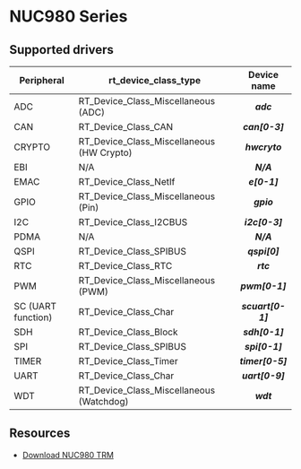 # NUC980 Series

## Supported drivers

| Peripheral | rt_device_class_type | Device name |
| ------ | ----  | :------:  |
| ADC | RT_Device_Class_Miscellaneous (ADC) | ***adc*** |
| CAN | RT_Device_Class_CAN | ***can[0-3]*** |
| CRYPTO | RT_Device_Class_Miscellaneous (HW Crypto) | ***hwcryto*** |
| EBI | N/A | ***N/A*** |
| EMAC | RT_Device_Class_NetIf | ***e[0-1]*** |
| GPIO | RT_Device_Class_Miscellaneous (Pin) | ***gpio*** |
| I2C | RT_Device_Class_I2CBUS | ***i2c[0-3]*** |
| PDMA | N/A | ***N/A*** |
| QSPI | RT_Device_Class_SPIBUS | ***qspi[0]*** |
| RTC | RT_Device_Class_RTC | ***rtc*** |
| PWM | RT_Device_Class_Miscellaneous (PWM) | ***pwm[0-1]*** |
| SC (UART function) | RT_Device_Class_Char | ***scuart[0-1]*** |
| SDH | RT_Device_Class_Block | ***sdh[0-1]*** |
| SPI | RT_Device_Class_SPIBUS | ***spi[0-1]*** |
| TIMER | RT_Device_Class_Timer | ***timer[0-5]*** |
| UART | RT_Device_Class_Char | ***uart[0-9]*** |
| WDT | RT_Device_Class_Miscellaneous (Watchdog) | ***wdt*** |

## Resources
* [Download NUC980 TRM][1]

  [1]: https://www.nuvoton.com/resource-download.jsp?tp_GUID=DA05-M480
